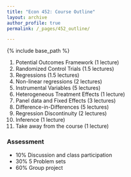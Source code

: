 ```yaml
---
title: "Econ 452: Course Outline"
layout: archive
author_profile: true
permalink: /_pages/452_outline/

---
```


{% include base_path %}

1. Potential Outcomes Framework (1 lecture)
2. Randomized Control Trials (1.5 lectures)
3. Regressions (1.5 lectures)
4. Non-linear regressions (2 lectures)
5. Instrumental Variables (5 lectures)
6. Heterogeneous Treatment Effects (1 lecture)
7. Panel data and Fixed Effects (3 lectures)
8. Difference-in-Differences (5 lectures)
9. Regression Discontinuity (2 lectures)
10. Inference (1 lecture)
11. Take away from the course (1 lecture)

### Assessment 
- 10% Discussion and class participation
- 30% 5 Problem sets
- 60% Group project
